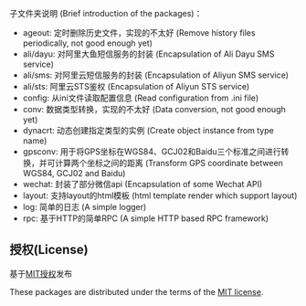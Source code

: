 子文件夹说明 (Brief introduction of the packages)：

* ageout: 定时删除历史文件，实现的不太好 (Remove history files periodically, not good enough yet)
* ali/dayu: 对阿里大鱼短信服务的封装 (Encapsulation of Ali Dayu SMS service)
* ali/sms: 对阿里云短信服务的封装 (Encapsulation of Aliyun SMS service)
* ali/sts: 阿里云STS鉴权 (Encapsulation of Aliyun STS service)
* config: 从ini文件读取配置信息 (Read configuration from .ini file)
* conv: 数据类型转换，实现的不太好 (Data conversion, not good enough yet)
* dynacrt: 动态创建指定类型的实例 (Create object instance from type name)
* gpsconv: 用于将GPS坐标在WGS84、GCJ02和Baidu三个标准之间进行转换，并可计算两个坐标之间的距离 (Transform GPS coordinate between WGS84, GCJ02 and Baidu)
* wechat: 封装了部分微信api (Encapsulation of some Wechat API)
* layout: 支持layout的html模板 (html template render which support layout)
* log: 简单的日志 (A simple logger)
* rpc: 基于HTTP的简单RPC (A simple HTTP based RPC framework)

## 授权(License)

基于[MIT授权](http://opensource.org/licenses/mit-license.html)发布

These packages are distributed under the terms of the [MIT license](http://opensource.org/licenses/mit-license.html).